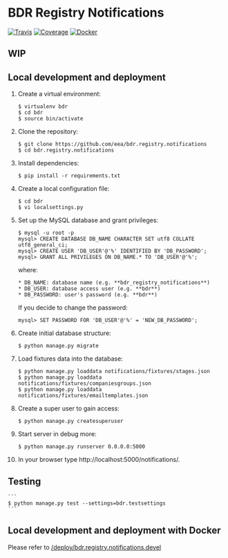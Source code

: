 
BDR Registry Notifications
============================

[![Travis](https://travis-ci.org/eea/bdr.registry.notifications.svg?branch=master)](https://travis-ci.org/eea/bdr.registry.notifications)
[![Coverage](https://coveralls.io/repos/github/eea/bdr.registry.notifications/badge.svg?branch=master)](https://coveralls.io/github/eea/bdr.registry.notifications?branch=master)
[![Docker]( https://dockerbuildbadges.quelltext.eu/status.svg?organization=eeacms&repository=bdr.registry.notifications)](https://hub.docker.com/r/eeacms/bdr.registry.notifications/builds)

WIP
---


Local development and deployment
--------------------------------

1. Create a virtual environment:
    ```
    $ virtualenv bdr
    $ cd bdr
    $ source bin/activate
    ```

2. Clone the repository:
    ```
    $ git clone https://github.com/eea/bdr.registry.notifications
    $ cd bdr.registry.notifications
    ```

3. Install dependencies:
    ```
    $ pip install -r requirements.txt
    ```

4. Create a local configuration file:
    ```
    $ cd bdr
    $ vi localsettings.py
    ```

5. Set up the MySQL database and grant privileges:
    ```
    $ mysql -u root -p
    mysql> CREATE DATABASE DB_NAME CHARACTER SET utf8 COLLATE utf8_general_ci;
    mysql> CREATE USER 'DB_USER'@'%' IDENTIFIED BY 'DB_PASSWORD';
    mysql> GRANT ALL PRIVILEGES ON DB_NAME.* TO 'DB_USER'@'%';
    ```

    where:
    ```
    * DB_NAME: database name (e.g. **bdr_registry_notifications**)
    * DB_USER: database access user (e.g. **bdr**)
    * DB_PASSWORD: user's password (e.g. **bdr**)
    ```

    If you decide to change the password:
    ```
    mysql> SET PASSWORD FOR 'DB_USER'@'%' = 'NEW_DB_PASSWORD';
    ```

6. Create initial database structure:
    ```
    $ python manage.py migrate
    ```

7. Load fixtures data into the database:
    ```
    $ python manage.py loaddata notifications/fixtures/stages.json
    $ python manage.py loaddata notifications/fixtures/companiesgroups.json
    $ python manage.py loaddata notifications/fixtures/emailtemplates.json
    ```

8. Create a super user to gain access:
    ```
    $ python manage.py createsuperuser
    ```

9. Start server in debug more:
    ```
    $ python manage.py runserver 0.0.0.0:5000
    ```

10. In your browser type http://localhost:5000/notifications/.

Testing
-------
    ```
    $ python manage.py test --settings=bdr.testsettings
    ```

Local development and deployment with Docker
--------------------------------------------

Please refer to [/deploy/bdr.registry.notifications.devel](https://github.com/eea/bdr.registry.notifications/tree/master/deploy/bdr.registry.notifications.devel)

